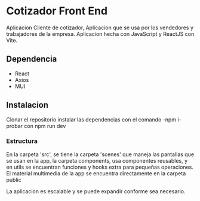 # Cotizador Front End
Aplicacion Cliente de cotizador, Aplicacion que se usa por los vendedores y trabajadores de la empresa. Aplicacion hecha con JavaScript y ReactJS con Vite. 

## Dependencia
<ul>
  <li>React</li>
  <li>Axios</li>
  <li>MUI</li>
</ul>

## Instalacion
Clonar el repositorio
instalar las dependencias con el comando -npm i-
probar con npm run dev

### Estructura
En la carpeta 'src', se tiene la carpeta 'scenes' que maneja las pantallas que se usan en la app, la carpeta components, usa componentes reusables, y en utils se encuentran funciones y hooks extra para pequeñas operaciones.
El material multimedia de la app se encuentra directamente en la carpeta public

La aplicacion es escalable y se puede expandir conforme sea necesario.
